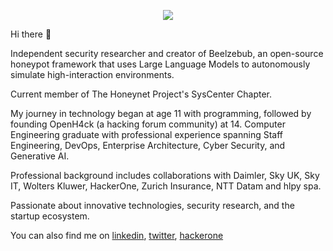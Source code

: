 <p align="center">
 <a href="https://github.com/mariocandela">
    <img align="center" src="https://github-readme-stats.vercel.app/api?username=mariocandela&count_private=true&show_icons=true&theme=dark&hide=prs,issues,contribs" />
  </a>
</p>

Hi there 👋

Independent security researcher and creator of Beelzebub, an open-source honeypot framework 
that uses Large Language Models to autonomously simulate high-interaction environments.

Current member of The Honeynet Project's SysCenter Chapter.

My journey in technology began at age 11 with programming, followed by founding OpenH4ck 
(a hacking forum community) at 14. Computer Engineering graduate with professional
experience spanning Staff Engineering, DevOps, Enterprise Architecture, Cyber Security,
and Generative AI.

Professional background includes collaborations with Daimler, Sky UK, Sky IT, Wolters Kluwer,
HackerOne, Zurich Insurance, NTT Datam and hlpy spa.

Passionate about innovative technologies, security research, and the startup ecosystem.

You can also find me on <a href="https://www.linkedin.com/in/mario-candela-95a591b0/">linkedin</a>, <a href="https://twitter.com/m4r10c4nd3l4">twitter</a>, <a href="https://hackerone.com/m4r10?type=user">hackerone</a>
